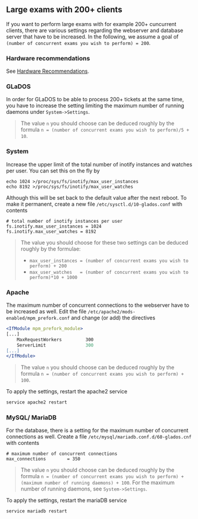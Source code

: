 ## Large exams with 200+ clients

If you want to perform large exams with for example 200+ cuncurrent clients, there are various settings regarding the webserver and database server that have to be increased. In the following, we assume a goal of `(number of concurrent exams you wish to perform) = 200`.

### Hardware recommendations

See [Hardware Recommendations](hardware-recommendations.md).

### GLaDOS

In order for GLaDOS to be able to process 200+ tickets at the same time, you have to increase the setting limiting the maximum number of running daemons under `System->Settings`.

> The value `n` you should choose can be deduced roughly by the formula `n = (number of concurrent exams you wish to perform)/5 + 10`.

### System

Increase the upper limit of the total number of inotify instances and watches per user. You can set this on the fly by

```
echo 1024 >/proc/sys/fs/inotify/max_user_instances
echo 8192 >/proc/sys/fs/inotify/max_user_watches
```

Although this will be set back to the default value after the next reboot. To make it permanent, create a new file `/etc/sysctl.d/10-glados.conf` with contents

```
# total number of inotify instances per user
fs.inotify.max_user_instances = 1024
fs.inotify.max_user_watches = 8192
```

> The value you should choose for these two settings can be deduced roughly by the formulae:
> * `max_user_instances = (number of concurrent exams you wish to perform) + 200`
> * `max_user_watches   = (number of concurrent exams you wish to perform)*10 + 1000`

### Apache

The maximum number of concurrent connections to the webserver have to be increased as well. Edit the file `/etc/apache2/mods-enabled/mpm_prefork.conf` and change (or add) the directives

```apache
<IfModule mpm_prefork_module>
[...]
    MaxRequestWorkers         300
    ServerLimit               300
[...]
</IfModule>
```

> The value `n` you should choose can be deduced roughly by the formula `n = (number of concurrent exams you wish to perform) + 100`.

To apply the settings, restart the apache2 service

```bash
service apache2 restart
```

### MySQL/ MariaDB

For the database, there is a setting for the maximum number of concurrent connections as well. Create a file `/etc/mysql/mariadb.conf.d/60-glados.cnf` with contents

```
# maximum number of concurrent connections
max_connections        = 350
```

> The value `n` you should choose can be deduced roughly by the formula `n = (number of concurrent exams you wish to perform) + (maximum number of running daemons) + 100`. For the maximum number of running daemons, see `System->Settings`.

To apply the settings, restart the mariaDB service

```bash
service mariadb restart
```